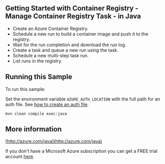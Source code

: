 ## Getting Started with Container Registry - Manage Container Registry Task - in Java ##

* Create an Azure Container Registry.
* Schedule a new run to build a container image and push it to the registry.
* Wait for the run completion and download the run log.
* Create a task and queue a new run using the task.
* Schedule a new multi-step task run.
* List runs in the registry.

## Running this Sample ##

To run this sample:

Set the environment variable `AZURE_AUTH_LOCATION` with the full path for an auth file. See [how to create an auth file](https://github.com/Azure/azure-libraries-for-java/blob/master/AUTH.md).

    mvn clean compile exec:java

## More information ##

[http://azure.com/java](http://azure.com/java)

If you don't have a Microsoft Azure subscription you can get a FREE trial account [here](http://go.microsoft.com/fwlink/?LinkId=330212).